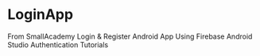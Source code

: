 # LoginApp

From SmallAcademy Login & Register Android App Using Firebase Android Studio Authentication Tutorials 

